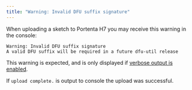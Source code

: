 ```yaml
---
title: "Warning: Invalid DFU suffix signature"
---
```


When uploading a sketch to Portenta H7 you may receive this warning in the console:

```
Warning: Invalid DFU suffix signature
A valid DFU suffix will be required in a future dfu-util release
```

This warning is expected, and is only displayed if [verbose output is enabled](https://support.arduino.cc/hc/en-us/articles/4407705216274).

If `upload complete.` is output to console the upload was successful.
